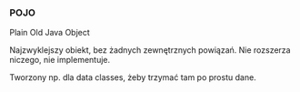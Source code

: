 ### POJO
Plain
Old
Java
Object

Najzwyklejszy obiekt, bez żadnych zewnętrznych powiązań. Nie rozszerza niczego, nie implementuje.

Tworzony np. dla data classes, żeby trzymać tam po prostu dane.